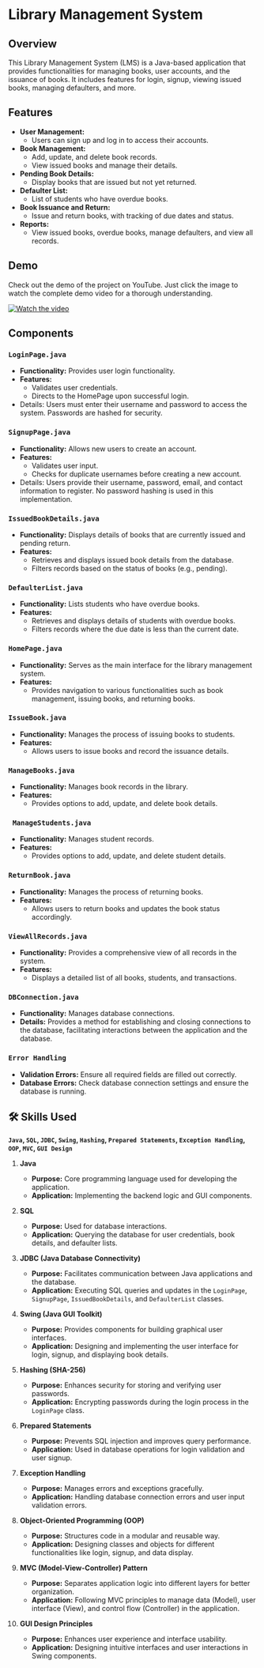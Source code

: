 
# Library Management System
## Overview
This Library Management System (LMS) is a Java-based application that provides functionalities for managing books, user accounts, and the issuance of books. It includes features for login, signup, viewing issued books, managing defaulters, and more.



## Features

- **User Management:** 
  - Users can sign up and log in to access their accounts.
- **Book Management:** 
  - Add, update, and delete book records.
  - View issued books and manage their details.
- **Pending Book Details:** 
  - Display books that are issued but not yet returned.
- **Defaulter List:** 
  - List of students who have overdue books.
- **Book Issuance and Return:** 
  - Issue and return books, with tracking of due dates and status.
- **Reports:** 
  - View issued books, overdue books, manage defaulters, and view all records.

## Demo

Check out the demo of the project on YouTube. Just click the image to watch the complete demo video for a thorough understanding.

[![Watch the video](https://yt3.ggpht.com/0lCQMjDQlZ7whz3mVGI9Go9CHEThEgVnoiG5NUG6mkWwLLaCMEB8akpuf2V7Q-Wq7-CSttZyylF3OA=s1600-rw-nd-v1)](https://youtu.be/Q9wF1ULigI0)




## Components
### `LoginPage.java`
- **Functionality:** Provides user login functionality.
- **Features:**
  - Validates user credentials.
  - Directs to the HomePage upon successful login.
- Details: Users must enter their username and password to access the system. Passwords are hashed for security.
### `SignupPage.java`
- **Functionality:** Allows new users to create an account.
- **Features:**
  - Validates user input.
  - Checks for duplicate usernames before creating a new account.
- Details: Users provide their username, password, email, and contact information to register. No password hashing is used in this implementation.
### `IssuedBookDetails.java`
- **Functionality:** Displays details of books that are currently issued and pending return.
- **Features:**
  - Retrieves and displays issued book details from the database.
  - Filters records based on the status of books (e.g., pending).
### `DefaulterList.java`
- **Functionality:** Lists students who have overdue books.
- **Features:**
  - Retrieves and displays details of students with overdue books.
  - Filters records where the due date is less than the current date.
### `HomePage.java`
- **Functionality:** Serves as the main interface for the library management system.
- **Features:**
  - Provides navigation to various functionalities such as book management, issuing books, and returning books.
### `IssueBook.java`
- **Functionality:** Manages the process of issuing books to students.
- **Features:**
  - Allows users to issue books and record the issuance details.
### `ManageBooks.java`
- **Functionality:** Manages book records in the library.
- **Features:**
  - Provides options to add, update, and delete book details.
### ` ManageStudents.java`
- **Functionality:** Manages student records.
- **Features:**
  - Provides options to add, update, and delete student details.
### `ReturnBook.java`
- **Functionality:** Manages the process of returning books.
- **Features:**
  - Allows users to return books and updates the book status accordingly.
### `ViewAllRecords.java`
- **Functionality:** Provides a comprehensive view of all records in the system.
- **Features:**
  - Displays a detailed list of all books, students, and transactions.
### `DBConnection.java`
- **Functionality:** Manages database connections.
- **Details:** Provides a method for establishing and closing connections to the database, facilitating interactions between the application and the database.
### `Error Handling`
- **Validation Errors:** Ensure all required fields are filled out correctly.
- **Database Errors:** Check database connection settings and ensure the database is running.

## 🛠 Skills Used
**`Java`, `SQL`, `JDBC`, `Swing`, `Hashing`, `Prepared Statements`, `Exception Handling`, `OOP`, `MVC`, `GUI Design`**
1. **Java**
   - **Purpose:** Core programming language used for developing the application.
   - **Application:** Implementing the backend logic and GUI components.

2. **SQL**
   - **Purpose:** Used for database interactions.
   - **Application:** Querying the database for user credentials, book details, and defaulter lists.

3. **JDBC (Java Database Connectivity)**
   - **Purpose:** Facilitates communication between Java applications and the database.
   - **Application:** Executing SQL queries and updates in the `LoginPage`, `SignupPage`, `IssuedBookDetails`, and `DefaulterList` classes.

4. **Swing (Java GUI Toolkit)**
   - **Purpose:** Provides components for building graphical user interfaces.
   - **Application:** Designing and implementing the user interface for login, signup, and displaying book details.

5. **Hashing (SHA-256)**
   - **Purpose:** Enhances security for storing and verifying user passwords.
   - **Application:** Encrypting passwords during the login process in the `LoginPage` class.

6. **Prepared Statements**
   - **Purpose:** Prevents SQL injection and improves query performance.
   - **Application:** Used in database operations for login validation and user signup.

7. **Exception Handling**
   - **Purpose:** Manages errors and exceptions gracefully.
   - **Application:** Handling database connection errors and user input validation errors.

8. **Object-Oriented Programming (OOP)**
   - **Purpose:** Structures code in a modular and reusable way.
   - **Application:** Designing classes and objects for different functionalities like login, signup, and data display.

9. **MVC (Model-View-Controller) Pattern**
   - **Purpose:** Separates application logic into different layers for better organization.
   - **Application:** Following MVC principles to manage data (Model), user interface (View), and control flow (Controller) in the application.

10. **GUI Design Principles**
    - **Purpose:** Enhances user experience and interface usability.
    - **Application:** Designing intuitive interfaces and user interactions in Swing components.


